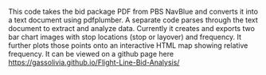 This code takes the bid package PDF from PBS NavBlue and converts it into a text document using pdfplumber.
A separate code parses through the text document to extract and analyze data. 
Currently it creates and exports two bar chart images with stop locations (stop or layover) and frequency. 
It further plots those points onto an interactive HTML map showing relative frequency.
It can be viewed on a github page here https://gassolivia.github.io/Flight-Line-Bid-Analysis/
